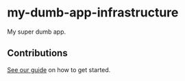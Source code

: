 # my-dumb-app-infrastructure

My super dumb app.

## Contributions

[See our guide](contributing.md) on how to get started.
